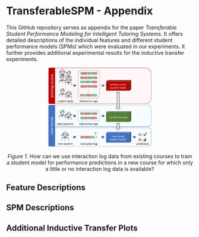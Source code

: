 # TransferableSPM - Appendix

This GitHub repository serves as appendix for the paper *Transferable Student Performance Modeling for Intelligent Tutoring Systems*. It offers detailed descriptions of the individual features and different student performance models (SPMs) which were evaluated in our experiments. It further provides additional experimental results for the inductive transfer experiments.

<p align = "center"><img src = "./figures/concept.png" style="width:55%"></p><p align = "center">
<i>Figure 1.</i> How can we use interaction log data from existing courses to train a student model for performance predictions in a new course for which only a little or no interaction log data is available?
</p>


## Feature Descriptions



## SPM Descriptions

## Additional Inductive Transfer Plots
